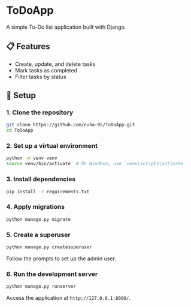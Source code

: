 
# ToDoApp

A simple To-Do list application built with Django.

## 📋 Features


* Create, update, and delete tasks
* Mark tasks as completed
* Filter tasks by status


## 🚀 Setup

### 1. Clone the repository

```bash
git clone https://github.com/nuha-95/ToDoApp.git
cd ToDoApp
```

### 2. Set up a virtual environment

```bash
python -m venv venv
source venv/bin/activate  # On Windows, use `venv\Scripts\activate`
```

### 3. Install dependencies

```bash
pip install -r requirements.txt
```

### 4. Apply migrations

```bash
python manage.py migrate
```

### 5. Create a superuser

```bash
python manage.py createsuperuser
```

Follow the prompts to set up the admin user.

### 6. Run the development server

```bash
python manage.py runserver
```

Access the application at `http://127.0.0.1:8000/`.




